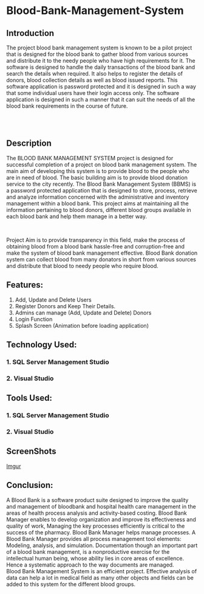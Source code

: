 # Blood-Bank-Management-System

## Introduction
<p>The project blood bank management system is known to be a pilot project that is designed for the blood bank to gather blood from various sources and distribute it to the needy people who have high requirements for it. The software is designed to handle the daily transactions of the blood bank and search the details when required. It also helps to register the details of donors, blood collection details as well as blood issued reports. This software application is password protected and it is designed in such a way that some individual users have their login access only. The software application is designed in such a manner that it can suit the needs of all the blood bank requirements in the course of future.</p>
<br>
<br>

## Description
<p>The BLOOD BANK MANAGEMENT SYSTEM project is designed for successful completion of a project on blood bank management system. The main aim of developing this system is to provide blood to the people who are in need of blood. The basic building aim is to provide blood donation service to the city recently. The Blood Bank Management System (BBMS) is a password protected application that is designed to store, process, retrieve and analyze information concerned with the administrative and inventory management within a blood bank. This project aims at maintaining all the information pertaining to blood donors, different blood groups available in each blood bank and help them manage in a better way.</p>
<br>
<p>Project Aim is to provide transparency in this field, make the process of obtaining blood from a blood bank hassle-free and corruption-free and make the system of blood bank management effective. Blood Bank donation system can collect blood from many donators in short from various sources and distribute that blood to needy people who require blood.</p>

## Features:
<ol>
<li>Add, Update and Delete Users</li>
<li>Register Donors and Keep Their Details.</li>
<li>Admins can manage (Add, Update and Delete) Donors</li>
<li>Login Function</li>
<li>Splash Screen (Animation before loading application)</li>
</ol>

## Technology Used:
### 1.	SQL Server Management Studio
### 2.	Visual Studio

## Tools Used:
### 1.	SQL Server Management Studio
### 2.	Visual Studio

## ScreenShots
[Imgur](https://i.imgur.com/1H9Jkr6.png)

## Conclusion:
<p>A Blood Bank is a software product suite designed to improve the quality and management of bloodbank and hospital health care management in the areas of health process analysis and activity-based costing. Blood Bank Manager enables to develop organization and improve its effectiveness and quality of work, Managing the key processes efficiently is critical to the success of the pharmacy. Blood Bank Manager helps manage processes. A Blood Bank Manager provides all process management tool elements:
<br>
Modeling, analysis, and simulation. Documentation though an important part of a blood bank management, is a nonproductive exercise for the intellectual human being, whose ability lies in core areas of excellence. Hence a systematic approach to the way documents are managed.
<br>
Blood Bank Management System is an efficient project. Effective analysis of data can help a lot in medical field as many other objects and fields can be added to this system for the different blood groups.</p>

